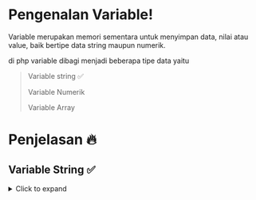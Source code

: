 # Pengenalan Variable!
Variable merupakan memori sementara untuk menyimpan data, nilai atau value, baik bertipe data string maupun numerik.
<p> di php variable dibagi menjadi beberapa tipe data yaitu </p>
<blockquote>
	<p>Variable string ✅</p>
	<p>Variable Numerik</p>
	<p>Variable Array</p>
</blockquote>

#  Penjelasan 🔥
##  Variable String ✅
<details>

<summary>Click to expand</summary>

* Variable bertipe data string digunakan untuk menyimpan data teks yang dintandai  dengan tanda kutip tunggal maupun ganda.
 ```php
  $teks = "FozuX";
 ```

* Untuk melihat isi dari variable string, Dapat melihat nya menggunakan perintah echo lalu nama variable. contoh:
```php
 echo $teks;
```

* Sedangkan untuk menyalin isi dari suatu variable :
```php
 $salin = $teks;
```
* Dari pernyataan di atas maka akan terbentuk variable baru dengan nama ```$salin``` yang isi data nya adalah variable ```$teks.```

</details>
